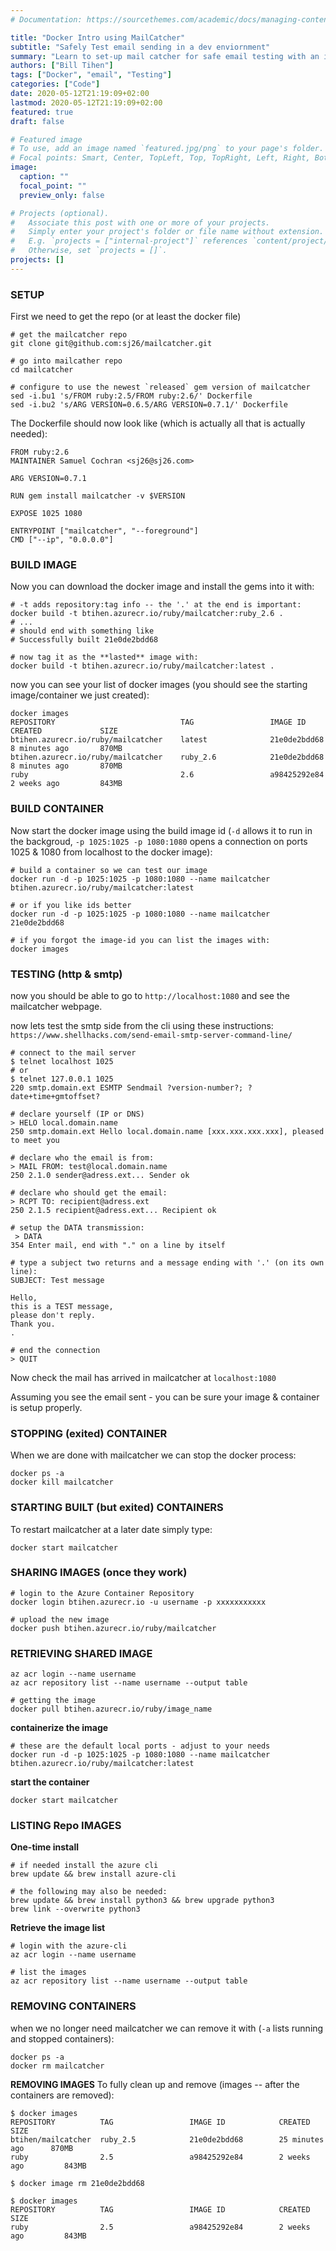 ```yaml
---
# Documentation: https://sourcethemes.com/academic/docs/managing-content/

title: "Docker Intro using MailCatcher"
subtitle: "Safely Test email sending in a dev enviornment"
summary: "Learn to set-up mail catcher for safe email testing with an introduction to Docker"
authors: ["Bill Tihen"]
tags: ["Docker", "email", "Testing"]
categories: ["Code"]
date: 2020-05-12T21:19:09+02:00
lastmod: 2020-05-12T21:19:09+02:00
featured: true
draft: false

# Featured image
# To use, add an image named `featured.jpg/png` to your page's folder.
# Focal points: Smart, Center, TopLeft, Top, TopRight, Left, Right, BottomLeft, Bottom, BottomRight.
image:
  caption: ""
  focal_point: ""
  preview_only: false

# Projects (optional).
#   Associate this post with one or more of your projects.
#   Simply enter your project's folder or file name without extension.
#   E.g. `projects = ["internal-project"]` references `content/project/deep-learning/index.md`.
#   Otherwise, set `projects = []`.
projects: []
---
```


### **SETUP**

First we need to get the repo (or at least the docker file)
```
# get the mailcatcher repo
git clone git@github.com:sj26/mailcatcher.git

# go into mailcather repo
cd mailcatcher

# configure to use the newest `released` gem version of mailcatcher
sed -i.bu1 's/FROM ruby:2.5/FROM ruby:2.6/' Dockerfile
sed -i.bu2 's/ARG VERSION=0.6.5/ARG VERSION=0.7.1/' Dockerfile
```

The Dockerfile should now look like (which is actually all that is actually needed):
```
FROM ruby:2.6
MAINTAINER Samuel Cochran <sj26@sj26.com>

ARG VERSION=0.7.1

RUN gem install mailcatcher -v $VERSION

EXPOSE 1025 1080

ENTRYPOINT ["mailcatcher", "--foreground"]
CMD ["--ip", "0.0.0.0"]
```

### **BUILD IMAGE**

Now you can download the docker image and install the gems into it with:
```
# -t adds repository:tag info -- the '.' at the end is important:
docker build -t btihen.azurecr.io/ruby/mailcatcher:ruby_2.6 .
# ...
# should end with something like
# Successfully built 21e0de2bdd68

# now tag it as the **lasted** image with:
docker build -t btihen.azurecr.io/ruby/mailcatcher:latest .
```

now you can see your list of docker images (you should see the starting image/container we just created):
```
docker images
REPOSITORY                            TAG                 IMAGE ID            CREATED             SIZE
btihen.azurecr.io/ruby/mailcatcher    latest              21e0de2bdd68        8 minutes ago       870MB
btihen.azurecr.io/ruby/mailcatcher    ruby_2.6            21e0de2bdd68        8 minutes ago       870MB
ruby                                  2.6                 a98425292e84        2 weeks ago         843MB
```

### **BUILD CONTAINER**

Now start the docker image using the build image id (`-d` allows it to run in the backgroud, `-p 1025:1025 -p 1080:1080` opens a connection on ports 1025 & 1080 from localhost to the docker image):

```
# build a container so we can test our image
docker run -d -p 1025:1025 -p 1080:1080 --name mailcatcher btihen.azurecr.io/ruby/mailcatcher:latest

# or if you like ids better
docker run -d -p 1025:1025 -p 1080:1080 --name mailcatcher 21e0de2bdd68

# if you forgot the image-id you can list the images with:
docker images
```

### **TESTING (http & smtp)**

now you should be able to go to `http://localhost:1080` and see the mailcatcher webpage.

now lets test the smtp side from the cli using these instructions: `https://www.shellhacks.com/send-email-smtp-server-command-line/`
```
# connect to the mail server
$ telnet localhost 1025
# or
$ telnet 127.0.0.1 1025
220 smtp.domain.ext ESMTP Sendmail ?version-number?; ?date+time+gmtoffset?

# declare yourself (IP or DNS)
> HELO local.domain.name
250 smtp.domain.ext Hello local.domain.name [xxx.xxx.xxx.xxx], pleased to meet you

# declare who the email is from:
> MAIL FROM: test@local.domain.name
250 2.1.0 sender@adress.ext... Sender ok

# declare who should get the email:
> RCPT TO: recipient@adress.ext
250 2.1.5 recipient@adress.ext... Recipient ok

# setup the DATA transmission:
 > DATA
354 Enter mail, end with "." on a line by itself

# type a subject two returns and a message ending with '.' (on its own line):
SUBJECT: Test message

Hello,
this is a TEST message,
please don't reply.
Thank you.
.

# end the connection
> QUIT
```
Now check the mail has arrived in mailcatcher at `localhost:1080`

Assuming you see the email sent - you can be sure your image & container is setup properly.


### **STOPPING (exited) CONTAINER**

When we are done with mailcatcher we can stop the docker process:
```
docker ps -a
docker kill mailcatcher
```

### **STARTING BUILT (but exited) CONTAINERS**
To restart mailcatcher at a later date simply type:

`docker start mailcatcher`


### **SHARING IMAGES (once they work)**

```
# login to the Azure Container Repository
docker login btihen.azurecr.io -u username -p xxxxxxxxxxx

# upload the new image
docker push btihen.azurecr.io/ruby/mailcatcher
```

### **RETRIEVING SHARED IMAGE**

```
az acr login --name username
az acr repository list --name username --output table

# getting the image
docker pull btihen.azurecr.io/ruby/image_name
```

**containerize the image**
```
# these are the default local ports - adjust to your needs
docker run -d -p 1025:1025 -p 1080:1080 --name mailcatcher btihen.azurecr.io/ruby/mailcatcher:latest
```

**start the container**
```
docker start mailcatcher
```


### **LISTING Repo IMAGES**

**One-time install**
```
# if needed install the azure cli
brew update && brew install azure-cli

# the following may also be needed:
brew update && brew install python3 && brew upgrade python3
brew link --overwrite python3
```

**Retrieve the image list**
```
# login with the azure-cli
az acr login --name username

# list the images
az acr repository list --name username --output table
```

### **REMOVING CONTAINERS**
when we no longer need mailcatcher we can remove it with (`-a` lists running and stopped containers):
```
docker ps -a
docker rm mailcatcher
```

**REMOVING IMAGES**
To fully clean up and remove (images -- after the containers are removed):
```
$ docker images
REPOSITORY          TAG                 IMAGE ID            CREATED             SIZE
btihen/mailcatcher  ruby_2.5            21e0de2bdd68        25 minutes ago      870MB
ruby                2.5                 a98425292e84        2 weeks ago         843MB

$ docker image rm 21e0de2bdd68

$ docker images
REPOSITORY          TAG                 IMAGE ID            CREATED             SIZE
ruby                2.5                 a98425292e84        2 weeks ago         843MB
```